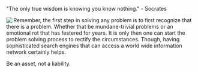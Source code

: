 "The only true wisdom is knowing you know nothing." - Socrates

<img align="left" src="https://user-images.githubusercontent.com/92899817/144738213-88067883-f6b6-4a8a-909a-03df3936c722.png">
<p> 
  Remember, the first step in solving any problem is to first recognize that there is a problem. Whether that be mundane-trivial problems or an emotional rot that has festered for years. It is only then one can start the problem solving process to rectify the circumstances. Though, having sophisticated search engines that can access a world wide information network certainly helps.
</p> 

<p2> 
  Be an asset, not a liability.
</p2> <br>


